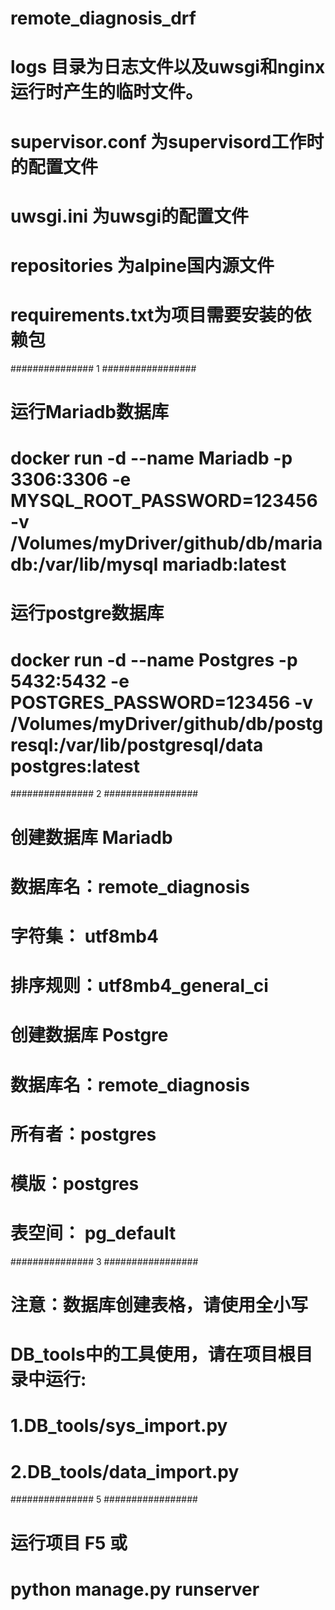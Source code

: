 # remote_diagnosis_drf
# logs 目录为日志文件以及uwsgi和nginx运行时产生的临时文件。
# supervisor.conf 为supervisord工作时的配置文件
# uwsgi.ini 为uwsgi的配置文件
# repositories 为alpine国内源文件
# requirements.txt为项目需要安装的依赖包

############### 1 #################
# 运行Mariadb数据库
# docker run -d --name Mariadb -p 3306:3306 -e MYSQL_ROOT_PASSWORD=123456 -v /Volumes/myDriver/github/db/mariadb:/var/lib/mysql mariadb:latest

# 运行postgre数据库
# docker run -d --name Postgres -p 5432:5432 -e POSTGRES_PASSWORD=123456 -v /Volumes/myDriver/github/db/postgresql:/var/lib/postgresql/data postgres:latest

############### 2 #################
# 创建数据库 Mariadb
# 数据库名：remote_diagnosis
# 字符集： utf8mb4
# 排序规则：utf8mb4_general_ci

# 创建数据库 Postgre
# 数据库名：remote_diagnosis
# 所有者：postgres
# 模版：postgres
# 表空间： pg_default

############### 3 #################
# 注意：数据库创建表格，请使用全小写
# DB_tools中的工具使用，请在项目根目录中运行:
# 1.DB_tools/sys_import.py
# 2.DB_tools/data_import.py

############### 5 #################
# 运行项目 F5 或
# python manage.py runserver

